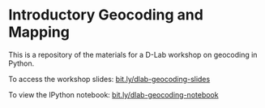 # Introductory Geocoding and Mapping

This is a repository of the materials for a D-Lab workshop on geocoding in Python.

To access the workshop slides: <a href="http://bit.ly/dlab-geocoding-slides">bit.ly/dlab-geocoding-slides</a>

To view the IPython notebook: <a href="http://bit.ly/dlab-geocoding-notebook">bit.ly/dlab-geocoding-notebook</a>

